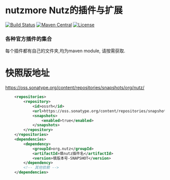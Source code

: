 # nutzmore Nutz的插件与扩展

[![Build Status](https://travis-ci.org/nutzam/nutzmore.png?branch=master)](https://travis-ci.org/nutzam/nutzmore)
[![Maven Central](https://maven-badges.herokuapp.com/maven-central/org.nutz/nutzmore/badge.svg)](https://maven-badges.herokuapp.com/maven-central/org.nutz/nutzmore/)
[![License](https://img.shields.io/badge/license-Apache%202-4EB1BA.svg)](https://www.apache.org/licenses/LICENSE-2.0.html)

### 各种官方插件的集合

每个插件都有自己的文件夹,均为maven module, 请按需获取.

# 快照版地址

https://oss.sonatype.org/content/repositories/snapshots/org/nutz/

```xml
	<repositories>
		<repository>
			<id>ossrh</id>
			<url>https://oss.sonatype.org/content/repositories/snapshots</url>
			<snapshots>
				<enabled>true</enabled>
			</snapshots>
		</repository>
	</repositories>
	<dependencies>
		<dependency>
			<groupId>org.nutz</groupId>
			<artifactId>填nutz插件名</artifactId>
			<version>填版本号-SNAPSHOT</version>
		</dependency>
		<!-- 其他依赖 -->
	</dependencies>
```
